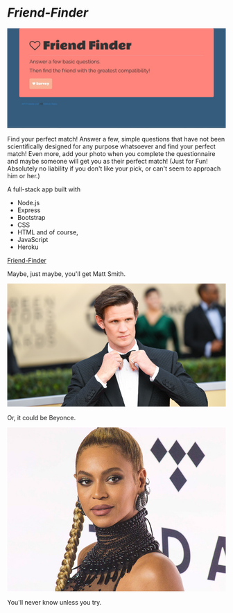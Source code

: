 # *_Friend-Finder_*

![Friend-Finder](app/data/images/friendfinder.jpg "Friend Finder App")

Find your perfect match! Answer a few, simple questions that have not been scientifically designed for any purpose whatsoever and find your perfect match! Even more, add your photo when you complete the questionnaire and maybe someone will get you as their perfect match! (Just for Fun! Absolutely no liability if you don't like your pick, or can't seem to approach him or her.)

A full-stack app built with 
* Node.js
* Express
* Bootstrap
* CSS
* HTML and of course, 
* JavaScript
* Heroku

[Friend-Finder]("https://frozen-meadow-63434.herokuapp.com/" "Friend-Finder")

Maybe, just maybe, you'll get Matt Smith.

![Friend-Finder](app/data/images/matt.jpg "Matt Smith")

Or, it could be Beyonce.

![Friend-Finder](app/data/images/bey.jpg "Beyonce")

You'll never know unless you try. 